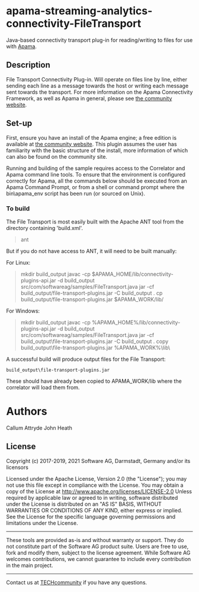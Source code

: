 # apama-streaming-analytics-connectivity-FileTransport
Java-based connectivity transport plug-in for reading/writing to files for use with [Apama](https://www.apamacommunity.com/).

## Description
File Transport Connectivity Plug-in. Will operate on files line by line, either sending each line as a message towards the host or writing each message sent towards the transport. For more information on the Apama Connectivity Framework, as well as Apama in general, please see [the community website](https://www.apamacommunity.com/).

## Set-up
First, ensure you have an install of the Apama engine; a free edition is available at [the community website](https://www.apamacommunity.com/). This plugin assumes the user has familiarity with the basic structure of the install, more information of which can also be found on the community site.

Running and building of the sample requires access to the Correlator and Apama command line tools. To ensure that the environment is configured correctly for Apama, all the commands below should be executed from an Apama Command Prompt, or from a shell or command prompt where the bin\apama_env script has been run (or sourced on Unix).

### To build
The File Transport is most easily built with the Apache ANT tool from the directory containing 'build.xml'.

> ant

But if you do not have access to ANT, it will need to be built manually:

For Linux:
> mkdir build_output
> javac -cp $APAMA_HOME/lib/connectivity-plugins-api.jar -d build_output src/com/softwareag/samples/FileTransport.java
> jar -cf build_output/file-transport-plugins.jar -C build_output .
> cp build_output/file-transport-plugins.jar $APAMA_WORK/lib/

For Windows:
> mkdir build_output
> javac -cp %APAMA_HOME%/lib/connectivity-plugins-api.jar -d build_output src/com/softwareag/samples/FileTransport.java
> jar -cf build_output\file-transport-plugins.jar -C build_output .
> copy build_output\file-transport-plugins.jar %APAMA_WORK%\lib\

A successful build will produce output files for the File Transport:

	build_output\file-transport-plugins.jar

These should have already been copied to APAMA_WORK/lib where the correlator will load them from.

# Authors
Callum Attryde
John Heath

## License
Copyright (c) 2017-2019, 2021 Software AG, Darmstadt, Germany and/or its licensors

Licensed under the Apache License, Version 2.0 (the "License"); you may not use this
file except in compliance with the License. You may obtain a copy of the License at
http://www.apache.org/licenses/LICENSE-2.0
Unless required by applicable law or agreed to in writing, software distributed under the
License is distributed on an "AS IS" BASIS, WITHOUT WARRANTIES OR CONDITIONS OF ANY KIND,
either express or implied. 
See the License for the specific language governing permissions and limitations under the License.

______________________
These tools are provided as-is and without warranty or support. They do not constitute part of the Software AG product suite. Users are free to use, fork and modify them, subject to the license agreement. While Software AG welcomes contributions, we cannot guarantee to include every contribution in the main project.
_____________
Contact us at [TECHcommunity](mailto:technologycommunity@softwareag.com?subject=Github/SoftwareAG) if you have any questions.
